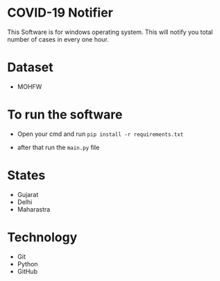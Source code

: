 # COVID-19 Notifier
This Software is for windows operating system. This will notify you total number of cases in every one hour.

# Dataset
* MOHFW

# To run the software
* Open your cmd and run `pip install -r requirements.txt`

* after that run the `main.py` file

# States
* Gujarat
* Delhi
* Maharastra

# Technology
* Git
* Python
* GitHub
